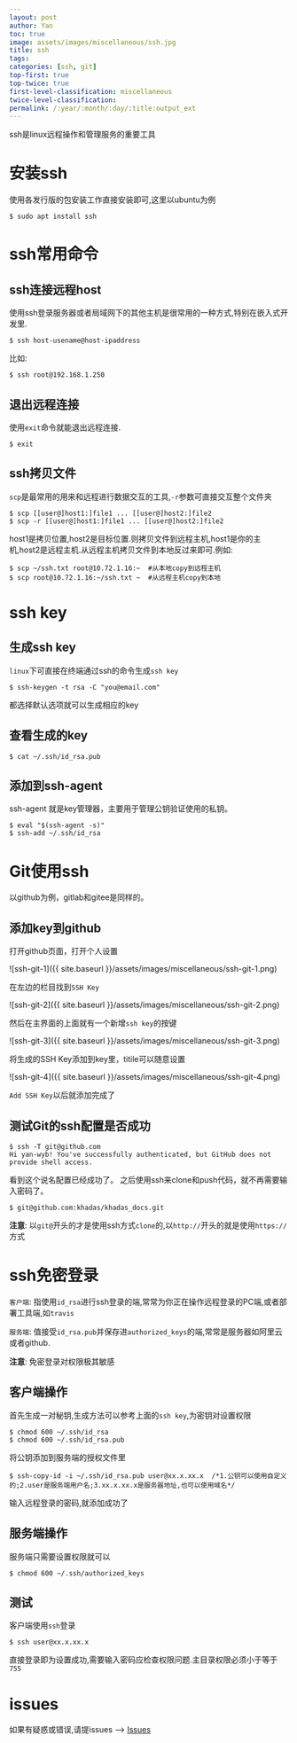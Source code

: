 ```yaml
---
layout: post
author: Yan 
toc: true
image: assets/images/miscellaneous/ssh.jpg 
title: ssh
tags:
categories: [ssh, git]
top-first: true
top-twice: true
first-level-classification: miscellaneous
twice-level-classification:
permalink: /:year/:month/:day/:title:output_ext
---
```


ssh是linux远程操作和管理服务的重要工具

# 安装ssh

使用各发行版的包安装工作直接安装即可,这里以ubuntu为例

```shell
$ sudo apt install ssh
```

# ssh常用命令

## ssh连接远程host

使用ssh登录服务器或者局域网下的其他主机是很常用的一种方式,特别在嵌入式开发里.

```shell
$ ssh host-usename@host-ipaddress
```

比如:

```shell
$ ssh root@192.168.1.250
```

## 退出远程连接

使用`exit`命令就能退出远程连接.

```shell
$ exit
```

## ssh拷贝文件

`scp`是最常用的用来和远程进行数据交互的工具,`-r`参数可直接交互整个文件夹

```shell
$ scp [[user@]host1:]file1 ... [[user@]host2:]file2
$ scp -r [[user@]host1:]file1 ... [[user@]host2:]file2

```

host1是拷贝位置,host2是目标位置.则拷贝文件到远程主机,host1是你的主机,host2是远程主机.从远程主机拷贝文件到本地反过来即可.例如:

```shell
$ scp ~/ssh.txt root@10.72.1.16:~  #从本地copy到远程主机
$ scp root@10.72.1.16:~/ssh.txt ~  #从远程主机copy到本地
```



# ssh key

## 生成ssh key

`linux`下可直接在终端通过ssh的命令生成`ssh key`

```shell
$ ssh-keygen -t rsa -C "you@email.com"
```

都选择默认选项就可以生成相应的key

## 查看生成的key

```shell
$ cat ~/.ssh/id_rsa.pub
```

## 添加到ssh-agent

ssh-agent 就是key管理器，主要用于管理公钥验证使用的私钥。

```shell
$ eval "$(ssh-agent -s)"
$ ssh-add ~/.ssh/id_rsa
```


# Git使用ssh

以github为例，gitlab和gitee是同样的。

## 添加key到github

打开github页面，打开个人设置

![ssh-git-1]({{ site.baseurl }}/assets/images/miscellaneous/ssh-git-1.png)

在左边的栏目找到`SSH Key`

![ssh-git-2]({{ site.baseurl }}/assets/images/miscellaneous/ssh-git-2.png)

然后在主界面的上面就有一个新增`ssh key`的按键

![ssh-git-3]({{ site.baseurl }}/assets/images/miscellaneous/ssh-git-3.png)

将生成的SSH Key添加到key里，titile可以随意设置

![ssh-git-4]({{ site.baseurl }}/assets/images/miscellaneous/ssh-git-4.png)

`Add SSH Key`以后就添加完成了

## 测试Git的ssh配置是否成功

```shell
$ ssh -T git@github.com
Hi yan-wyb! You've successfully authenticated, but GitHub does not provide shell access.
```

看到这个说名配置已经成功了。
之后使用ssh来clone和push代码，就不再需要输入密码了。

```shell
$ git@github.com:khadas/khadas_docs.git
```

**注意**: 以`git@`开头的才是使用ssh方式`clone`的,以`http://`开头的就是使用`https://`方式


# ssh免密登录

`客户端`: 指使用`id_rsa`进行ssh登录的端,常常为你正在操作远程登录的PC端,或者部署工具端,如`travis`

`服务端`: 值接受`id_rsa.pub`并保存进`authorized_keys`的端,常常是服务器如阿里云或者github.

**注意**: 免密登录对权限极其敏感

## 客户端操作

首先生成一对秘钥,生成方法可以参考上面的`ssh key`,为密钥对设置权限

```shell
$ chmod 600 ~/.ssh/id_rsa
$ chmod 600 ~/.ssh/id_rsa.pub
```

将公钥添加到服务端的授权文件里

```shell
$ ssh-copy-id -i ~/.ssh/id_rsa.pub user@xx.x.xx.x  /*1.公钥可以使用自定义的;2.user是服务端用户名;3.xx.x.xx.x是服务器地址,也可以使用域名*/
```

输入远程登录的密码,就添加成功了

## 服务端操作

服务端只需要设置权限就可以

```shell
$ chmod 600 ~/.ssh/authorized_keys
```

## 测试

客户端使用`ssh`登录

```
$ ssh user@xx.x.xx.x
```

直接登录即为设置成功,需要输入密码应检查权限问题.主目录权限必须小于等于`755`

# issues

如果有疑惑或错误,请提issues --> [Issues](https://github.com/yan-wyb/issues/issues)

